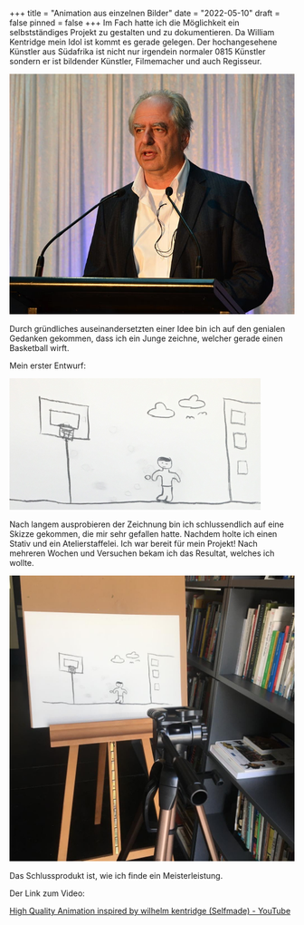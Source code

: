 +++
title = "Animation aus einzelnen Bilder"
date = "2022-05-10"
draft = false
pinned = false
+++
Im Fach hatte ich die Möglichkeit ein selbstständiges Projekt zu gestalten und zu dokumentieren. Da William Kentridge mein Idol ist kommt es gerade gelegen. Der hochangesehene Künstler aus Südafrika ist nicht nur irgendein normaler 0815 Künstler sondern er ist bildender Künstler, Filmemacher und auch Regisseur.

![William Kentridge](713px-william_kentridge_dsc_2685.jpg)

Durch gründliches auseinandersetzten einer Idee bin ich auf den genialen Gedanken gekommen, dass ich ein Junge zeichne, welcher gerade einen Basketball wirft. 

Mein erster Entwurf:

![](548454.png)

Nach langem ausprobieren der Zeichnung bin ich schlussendlich auf eine Skizze gekommen, die mir sehr gefallen hatte. Nachdem holte ich einen Stativ und ein Atelierstaffelei. Ich war bereit für mein Projekt! Nach mehreren Wochen und Versuchen bekam ich das Resultat, welches ich wollte.

![](microsoftteams-image.png)

Das Schlussprodukt ist, wie ich finde ein Meisterleistung. 





Der Link zum Video:

[High Quality Animation inspired by wilhelm kentridge (Selfmade) - YouTube](https://www.youtube.com/watch?v=bTqVqmTWeaw)